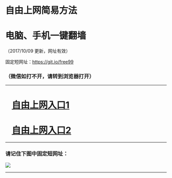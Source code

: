 ﻿# 自由上网简易方法

# 电脑、手机一键翻墙

（2017/10/09 更新，网址有效）

固定短网址：https://git.io/free99

### （微信如打不开，请转到浏览器打开）


***





# &nbsp;&nbsp; <a href="http://ft188776775.fwq-tz-1001.info/fwqtz01.html?t=10090014323 " target="_blank">自由上网入口1</a>
# &nbsp;&nbsp; <a href="http://ft1361523701.fwq-tz-1002.info/fwqtz02.html?t=100900122352 " target="_blank">自由上网入口2</a>
***

### 请记住下图中固定短网址：

<img src="https://s3-us-west-2.amazonaws.com/fwq-1001/yjfq-20170905okok.png" /> 


***

